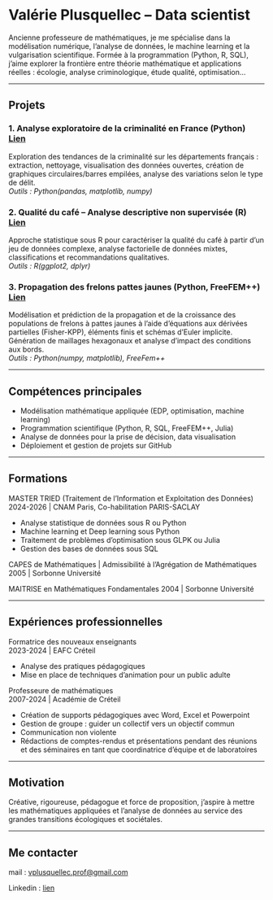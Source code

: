 # **Valérie Plusquellec – Data scientist**

Ancienne professeure de mathématiques, je me spécialise dans la modélisation numérique, l’analyse de données, le machine learning et la vulgarisation scientifique. Formée à la programmation (Python, R, SQL), j’aime explorer la frontière entre théorie mathématique et applications réelles : écologie, analyse criminologique, étude qualité, optimisation...

***

## **Projets**

### 1. Analyse exploratoire de la criminalité en France (Python) [Lien](https://github.com/valplus6/valerie.plusquellec/blob/main/projets/criminalite.ipynb)
Exploration des tendances de la criminalité sur les départements français : extraction, nettoyage, visualisation des données ouvertes, création de graphiques circulaires/barres empilées, analyse des variations selon le type de délit.  
*Outils : Python(pandas, matplotlib, numpy)*

### 2. Qualité du café – Analyse descriptive non supervisée (R) [Lien](https://github.com/valplus6/valerie.plusquellec/blob/main/projets/qualite_cafe.pdf)
Approche statistique sous R pour caractériser la qualité du café à partir d’un jeu de données complexe, analyse factorielle de données mixtes, classifications et recommandations qualitatives.  
*Outils : R(ggplot2, dplyr)*

### 3. Propagation des frelons pattes jaunes (Python, FreeFEM++) [Lien](https://github.com/valplus6/valerie.plusquellec/blob/main/projets/propagation_frelons.ipynb)  
Modélisation et prédiction de la propagation et de la croissance des populations de frelons à pattes jaunes à l’aide d’équations aux dérivées partielles (Fisher-KPP), éléments finis et schémas d’Euler implicite. Génération de maillages hexagonaux et analyse d’impact des conditions aux bords.  
*Outils : Python(numpy, matplotlib), FreeFem++*

***

## **Compétences principales**

- Modélisation mathématique appliquée (EDP, optimisation, machine learning)
- Programmation scientifique (Python, R, SQL, FreeFEM++, Julia)
- Analyse de données pour la prise de décision, data visualisation
- Déploiement et gestion de projets sur GitHub

***

## **Formations**

MASTER TRIED (Traitement de l’Information et Exploitation des Données)
2024-2026 | CNAM Paris, Co-habilitation PARIS-SACLAY
-	Analyse statistique de données sous R ou Python
-	Machine learning et Deep learning sous Python
-	Traitement de problèmes d’optimisation sous GLPK ou Julia
-	Gestion des bases de données sous SQL

CAPES de Mathématiques
 | Admissibilité à l’Agrégation de Mathématiques
2005 | Sorbonne Université

MAITRISE en Mathématiques Fondamentales
2004 | Sorbonne Université

***

## **Expériences professionnelles**

Formatrice des nouveaux enseignants  
2023-2024 | EAFC Créteil
- Analyse des pratiques pédagogiques
- Mise en place de techniques d’animation pour un public adulte

Professeure de mathématiques  
2007-2024 | Académie de Créteil
- Création de supports pédagogiques avec Word, Excel et Powerpoint
- Gestion de groupe : guider un collectif vers un objectif commun
- Communication non violente
- Rédactions de comptes-rendus et présentations pendant des réunions et des séminaires en tant que coordinatrice d’équipe et de laboratoires

***

## **Motivation**

Créative, rigoureuse, pédagogue et force de proposition, j’aspire à mettre les mathématiques appliquées et l’analyse de données au service des grandes transitions écologiques et sociétales.

***

## Me contacter

mail : vplusquellec.prof@gmail.com

Linkedin : [lien](https://www.linkedin.com/in/valerie-plusquellec-65b83b33b/)
